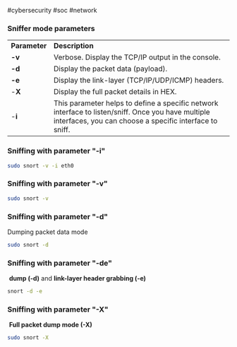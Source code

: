 #cybersecurity #soc #network 

### Sniffer mode parameters

|   |   |
|---|---|
|**Parameter**|**Description**|
|**-v**|Verbose. Display the TCP/IP output in the console.|
|**-d**|Display the packet data (payload).|
|**-e**|Display the link-layer (TCP/IP/UDP/ICMP) headers.|
|-**X**|Display the full packet details in HEX.|
|-**i**|This parameter helps to define a specific network interface to listen/sniff. Once you have multiple interfaces, you can choose a specific interface to sniff.|
### Sniffing with parameter "-i"

```bash
sudo snort -v -i eth0
```


### **Sniffing with parameter "-v"**

```bash
sudo snort -v
```


### Sniffing with parameter "-d"

Dumping packet data mode

```bash
sudo snort -d
```

### Sniffing with parameter "-de"

 **dump (-d)** and **link-layer header grabbing (-e)**

```bash
snort -d -e
```


### Sniffing with parameter "-X"

 **Full packet dump mode (-X)**

```bash
sudo snort -X
```

